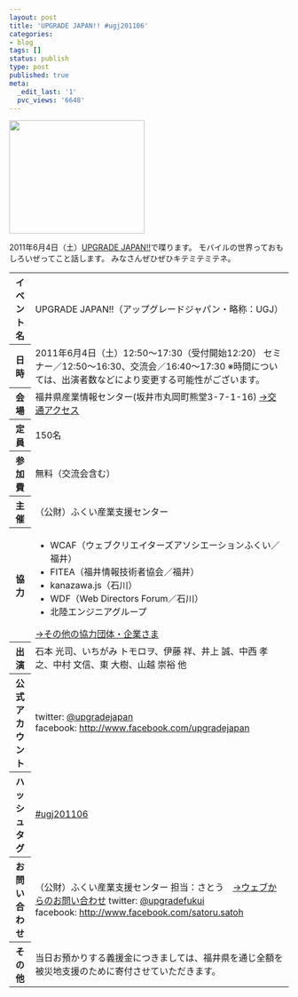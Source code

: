 ```yaml
---
layout: post
title: 'UPGRADE JAPAN!! #ugj201106'
categories:
- blog
tags: []
status: publish
type: post
published: true
meta:
  _edit_last: '1'
  pvc_views: '6648'
---
```

<a href="http://www.fisc.jp/ugj/"><img class="alignnone size-full wp-image-3196" title="UPGRADE JAPAN!! 2011.06" src="http://t32k.me/mol/file/2011/05/UPGRADE-JAPAN-2011.06.gif" alt="" width="244" height="204" /></a>

2011年6月4日（土）<a href="http://www.fisc.jp/ugj/">UPGRADE JAPAN!!</a>で喋ります。
モバイルの世界っておもしろいぜってこと話します。
みなさんぜひぜひキテミテミテネ。

<!--more-->
<table id="event">
<tbody>
<tr>
<th>イベント名</th>
<td>UPGRADE JAPAN!!（アップグレードジャパン・略称：UGJ）</td>
</tr>
<tr>
<th>日時</th>
<td>2011年6月4日（土）12:50～17:30（受付開始12:20）
セミナー／12:50～16:30、交流会／16:40～17:30
※時間については、出演者数などにより変更する可能性がございます。</td>
</tr>
<tr>
<th>会場</th>
<td>福井県産業情報センター(坂井市丸岡町熊堂3-7-1-16)
<a href="http://www.fisc.jp/aboutus/access.html" target="_blank">→交通アクセス</a></td>
</tr>
<tr>
<th>定員</th>
<td>150名</td>
</tr>
<tr>
<th>参加費</th>
<td>無料（交流会含む）</td>
</tr>
<tr>
<th>主催</th>
<td>（公財）ふくい産業支援センター</td>
</tr>
<tr>
<th>協力</th>
<td>
<ul>
	<li>WCAF（ウェブクリエイターズアソシエーションふくい／福井）</li>
	<li>FITEA（福井情報技術者協会／福井）</li>
	<li>kanazawa.js（石川）</li>
	<li>WDF（Web Directors Forum／石川）</li>
	<li>北陸エンジニアグループ</li>
</ul>
<a href="http://www.fisc.jp/ugj/#power-area">→その他の協力団体・企業さま</a></td>
</tr>
<tr>
<th>出演</th>
<td>石本 光司、いちがみ トモロヲ、伊藤 祥、井上 誠、中西 孝之、中村 文信、東 大樹、山越 崇裕 他</td>
</tr>
<tr>
<th>公式アカウント</th>
<td>twitter: <a href="http://twitter.com/#!/upgradejapan" target="_blank">@upgradejapan</a>
facebook: <a href="http://www.facebook.com/upgradejapan" target="_blank">http://www.facebook.com/upgradejapan</a></td>
</tr>
<tr>
<th>ハッシュタグ</th>
<td><a href="http://twitter.com/#!/search?q=%23ugj201106" target="_blank">#ugj201106</a></td>
</tr>
<tr>
<th>お問い合わせ</th>
<td>（公財）ふくい産業支援センター
担当：さとう　<a href="http://www.fisc.jp/contact/index.html?from=ugf&amp;to=ugf" target="_blank">→ウェブからのお問い合わせ</a>
twitter: <a href="http://twitter.com/#!/upgradefukui" target="_blank">@upgradefukui</a>
facebook: <a href="http://www.facebook.com/satoru.satoh" target="_blank">http://www.facebook.com/satoru.satoh</a></td>
</tr>
<tr>
<th>その他</th>
<td>当日お預かりする義援金につきましては、福井県を通じ全額を被災地支援のために寄付させていただきます。</td>
</tr>
</tbody>
</table>
